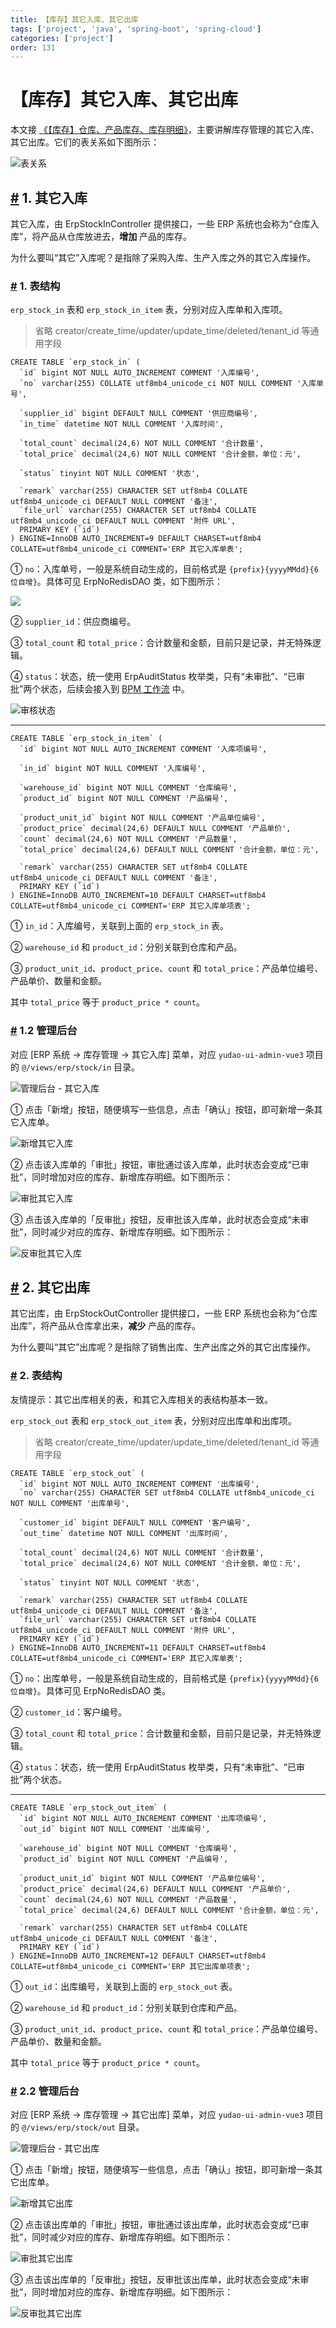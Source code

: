 ```yaml
---
title: 【库存】其它入库、其它出库
tags: ['project', 'java', 'spring-boot', 'spring-cloud']
categories: ['project']
order: 131
---
```

# 【库存】其它入库、其它出库

本文接 [《【库存】仓库、产品库存、库存明细》](/erp/stock/)，主要讲解库存管理的其它入库、其它出库。它们的表关系如下图所示：

 ![表关系](https://cloud.iocoder.cn/img/ERP%E6%89%8B%E5%86%8C/%E5%BA%93%E5%AD%98%E6%A8%A1%E5%9D%9702/%E8%A1%A8%E5%85%B3%E7%B3%BB.png)

 ## [#](#_1-其它入库) 1. 其它入库

 其它入库，由 ErpStockInController 提供接口，一些 ERP 系统也会称为“仓库入库”，将产品从仓库放进去，**增加** 产品的库存。

 为什么要叫“其它”入库呢？是指除了采购入库、生产入库之外的其它入库操作。

 ### [#](#_1-表结构) 1. 表结构

 `erp_stock_in` 表和 `erp_stock_in_item` 表，分别对应入库单和入库项。

 
> 省略 creator/create\_time/updater/update\_time/deleted/tenant\_id 等通用字段

 
```
CREATE TABLE `erp_stock_in` (
  `id` bigint NOT NULL AUTO_INCREMENT COMMENT '入库编号',
  `no` varchar(255) COLLATE utf8mb4_unicode_ci NOT NULL COMMENT '入库单号',
  
  `supplier_id` bigint DEFAULT NULL COMMENT '供应商编号',
  `in_time` datetime NOT NULL COMMENT '入库时间',
  
  `total_count` decimal(24,6) NOT NULL COMMENT '合计数量',
  `total_price` decimal(24,6) NOT NULL COMMENT '合计金额，单位：元',
  
  `status` tinyint NOT NULL COMMENT '状态',
  
  `remark` varchar(255) CHARACTER SET utf8mb4 COLLATE utf8mb4_unicode_ci DEFAULT NULL COMMENT '备注',
  `file_url` varchar(255) CHARACTER SET utf8mb4 COLLATE utf8mb4_unicode_ci DEFAULT NULL COMMENT '附件 URL',
  PRIMARY KEY (`id`)
) ENGINE=InnoDB AUTO_INCREMENT=9 DEFAULT CHARSET=utf8mb4 COLLATE=utf8mb4_unicode_ci COMMENT='ERP 其它入库单表';

```
① `no`：入库单号，一般是系统自动生成的，目前格式是 `{prefix}{yyyyMMdd}{6 位自增}`。具体可见 ErpNoRedisDAO 类，如下图所示：

 ![](https://cloud.iocoder.cn/img/ERP%E6%89%8B%E5%86%8C/%E5%BA%93%E5%AD%98%E6%A8%A1%E5%9D%9702/%E5%8D%95%E5%8F%B7%E7%94%9F%E6%88%90.png)

 ② `supplier_id`：供应商编号。

 ③ `total_count` 和 `total_price`：合计数量和金额，目前只是记录，并无特殊逻辑。

 ④ `status`：状态，统一使用 ErpAuditStatus 枚举类，只有“未审批”、“已审批”两个状态，后续会接入到 [BPM 工作流](/bpm/) 中。

 ![审核状态](https://cloud.iocoder.cn/img/ERP%E6%89%8B%E5%86%8C/%E5%BA%93%E5%AD%98%E6%A8%A1%E5%9D%9702/%E5%AE%A1%E6%A0%B8%E7%8A%B6%E6%80%81.png)

 

---

 
```
CREATE TABLE `erp_stock_in_item` (
  `id` bigint NOT NULL AUTO_INCREMENT COMMENT '入库项编号',
  
  `in_id` bigint NOT NULL COMMENT '入库编号',
  
  `warehouse_id` bigint NOT NULL COMMENT '仓库编号',
  `product_id` bigint NOT NULL COMMENT '产品编号',
  
  `product_unit_id` bigint NOT NULL COMMENT '产品单位编号',
  `product_price` decimal(24,6) DEFAULT NULL COMMENT '产品单价',
  `count` decimal(24,6) NOT NULL COMMENT '产品数量',
  `total_price` decimal(24,6) DEFAULT NULL COMMENT '合计金额，单位：元',
  
  `remark` varchar(255) CHARACTER SET utf8mb4 COLLATE utf8mb4_unicode_ci DEFAULT NULL COMMENT '备注',
  PRIMARY KEY (`id`)
) ENGINE=InnoDB AUTO_INCREMENT=10 DEFAULT CHARSET=utf8mb4 COLLATE=utf8mb4_unicode_ci COMMENT='ERP 其它入库单项表';

```
① `in_id`：入库编号，关联到上面的 `erp_stock_in` 表。

 ② `warehouse_id` 和 `product_id`：分别关联到仓库和产品。

 ③ `product_unit_id`、`product_price`、`count` 和 `total_price`：产品单位编号、产品单价、数量和金额。

 其中 `total_price` 等于 `product_price * count`。

 ### [#](#_1-2-管理后台) 1.2 管理后台

 对应 [ERP 系统 -> 库存管理 -> 其它入库] 菜单，对应 `yudao-ui-admin-vue3` 项目的 `@/views/erp/stock/in` 目录。

 ![管理后台 - 其它入库](https://cloud.iocoder.cn/img/ERP%E6%89%8B%E5%86%8C/%E5%BA%93%E5%AD%98%E6%A8%A1%E5%9D%9702/%E5%85%B6%E5%AE%83%E5%85%A5%E5%BA%93.png)

 ① 点击「新增」按钮，随便填写一些信息，点击「确认」按钮，即可新增一条其它入库单。

 ![新增其它入库](https://cloud.iocoder.cn/img/ERP%E6%89%8B%E5%86%8C/%E5%BA%93%E5%AD%98%E6%A8%A1%E5%9D%9702/%E5%85%B6%E5%AE%83%E5%85%A5%E5%BA%93-%E6%96%B0%E5%A2%9E.png)

 ② 点击该入库单的「审批」按钮，审批通过该入库单，此时状态会变成“已审批”，同时增加对应的库存、新增库存明细。如下图所示：

 ![审批其它入库](https://cloud.iocoder.cn/img/ERP%E6%89%8B%E5%86%8C/%E5%BA%93%E5%AD%98%E6%A8%A1%E5%9D%9702/%E5%85%B6%E5%AE%83%E5%85%A5%E5%BA%93-%E5%AE%A1%E6%89%B9.png)

 ③ 点击该入库单的「反审批」按钮，反审批该入库单，此时状态会变成“未审批”，同时减少对应的库存、新增库存明细。如下图所示：

 ![反审批其它入库](https://cloud.iocoder.cn/img/ERP%E6%89%8B%E5%86%8C/%E5%BA%93%E5%AD%98%E6%A8%A1%E5%9D%9702/%E5%85%B6%E5%AE%83%E5%85%A5%E5%BA%93-%E5%8F%8D%E5%AE%A1%E6%89%B9.png)

 ## [#](#_2-其它出库) 2. 其它出库

 其它出库，由 ErpStockOutController 提供接口，一些 ERP 系统也会称为“仓库出库”，将产品从仓库拿出来，**减少** 产品的库存。

 为什么要叫“其它”出库呢？是指除了销售出库、生产出库之外的其它出库操作。

 ### [#](#_2-表结构) 2. 表结构

 友情提示：其它出库相关的表，和其它入库相关的表结构基本一致。

 `erp_stock_out` 表和 `erp_stock_out_item` 表，分别对应出库单和出库项。

 
> 省略 creator/create\_time/updater/update\_time/deleted/tenant\_id 等通用字段

 
```
CREATE TABLE `erp_stock_out` (
  `id` bigint NOT NULL AUTO_INCREMENT COMMENT '出库编号',
  `no` varchar(255) CHARACTER SET utf8mb4 COLLATE utf8mb4_unicode_ci NOT NULL COMMENT '出库单号',
  
  `customer_id` bigint DEFAULT NULL COMMENT '客户编号',
  `out_time` datetime NOT NULL COMMENT '出库时间',
  
  `total_count` decimal(24,6) NOT NULL COMMENT '合计数量',
  `total_price` decimal(24,6) NOT NULL COMMENT '合计金额，单位：元',
  
  `status` tinyint NOT NULL COMMENT '状态',
  
  `remark` varchar(255) CHARACTER SET utf8mb4 COLLATE utf8mb4_unicode_ci DEFAULT NULL COMMENT '备注',
  `file_url` varchar(255) CHARACTER SET utf8mb4 COLLATE utf8mb4_unicode_ci DEFAULT NULL COMMENT '附件 URL',
  PRIMARY KEY (`id`)
) ENGINE=InnoDB AUTO_INCREMENT=11 DEFAULT CHARSET=utf8mb4 COLLATE=utf8mb4_unicode_ci COMMENT='ERP 其它入库单表';

```
① `no`：出库单号，一般是系统自动生成的，目前格式是 `{prefix}{yyyyMMdd}{6 位自增}`。具体可见 ErpNoRedisDAO 类。

 ② `customer_id`：客户编号。

 ③ `total_count` 和 `total_price`：合计数量和金额，目前只是记录，并无特殊逻辑。

 ④ `status`：状态，统一使用 ErpAuditStatus 枚举类，只有“未审批”、“已审批”两个状态。

 

---

 
```
CREATE TABLE `erp_stock_out_item` (
  `id` bigint NOT NULL AUTO_INCREMENT COMMENT '出库项编号',
  `out_id` bigint NOT NULL COMMENT '出库编号',
  
  `warehouse_id` bigint NOT NULL COMMENT '仓库编号',
  `product_id` bigint NOT NULL COMMENT '产品编号',
  
  `product_unit_id` bigint NOT NULL COMMENT '产品单位编号',
  `product_price` decimal(24,6) DEFAULT NULL COMMENT '产品单价',
  `count` decimal(24,6) NOT NULL COMMENT '产品数量',
  `total_price` decimal(24,6) DEFAULT NULL COMMENT '合计金额，单位：元',
  
  `remark` varchar(255) CHARACTER SET utf8mb4 COLLATE utf8mb4_unicode_ci DEFAULT NULL COMMENT '备注',
  PRIMARY KEY (`id`)
) ENGINE=InnoDB AUTO_INCREMENT=12 DEFAULT CHARSET=utf8mb4 COLLATE=utf8mb4_unicode_ci COMMENT='ERP 其它出库单项表';

```
① `out_id`：出库编号，关联到上面的 `erp_stock_out` 表。

 ② `warehouse_id` 和 `product_id`：分别关联到仓库和产品。

 ③ `product_unit_id`、`product_price`、`count` 和 `total_price`：产品单位编号、产品单价、数量和金额。

 其中 `total_price` 等于 `product_price * count`。

 ### [#](#_2-2-管理后台) 2.2 管理后台

 对应 [ERP 系统 -> 库存管理 -> 其它出库] 菜单，对应 `yudao-ui-admin-vue3` 项目的 `@/views/erp/stock/out` 目录。

 ![管理后台 - 其它出库](https://cloud.iocoder.cn/img/ERP%E6%89%8B%E5%86%8C/%E5%BA%93%E5%AD%98%E6%A8%A1%E5%9D%9702/%E5%85%B6%E5%AE%83%E5%87%BA%E5%BA%93.png)

 ① 点击「新增」按钮，随便填写一些信息，点击「确认」按钮，即可新增一条其它出库单。

 ![新增其它出库](https://cloud.iocoder.cn/img/ERP%E6%89%8B%E5%86%8C/%E5%BA%93%E5%AD%98%E6%A8%A1%E5%9D%9702/%E5%85%B6%E5%AE%83%E5%87%BA%E5%BA%93-%E6%96%B0%E5%A2%9E.png)

 ② 点击该出库单的「审批」按钮，审批通过该出库单，此时状态会变成“已审批”，同时减少对应的库存、新增库存明细。如下图所示：

 ![审批其它出库](https://cloud.iocoder.cn/img/ERP%E6%89%8B%E5%86%8C/%E5%BA%93%E5%AD%98%E6%A8%A1%E5%9D%9702/%E5%85%B6%E5%AE%83%E5%87%BA%E5%BA%93-%E5%AE%A1%E6%89%B9.png)

 ③ 点击该出库单的「反审批」按钮，反审批该出库单，此时状态会变成“未审批”，同时增加对应的库存、新增库存明细。如下图所示：

 ![反审批其它出库](https://cloud.iocoder.cn/img/ERP%E6%89%8B%E5%86%8C/%E5%BA%93%E5%AD%98%E6%A8%A1%E5%9D%9702/%E5%85%B6%E5%AE%83%E5%87%BA%E5%BA%93-%E5%8F%8D%E5%AE%A1%E6%89%B9.png)

